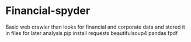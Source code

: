 # Financial-spyder
Basic web crawler than looks for financial and corporate data and stored it in files for later analysis 
pip install requests beautifulsoup4 pandas fpdf
